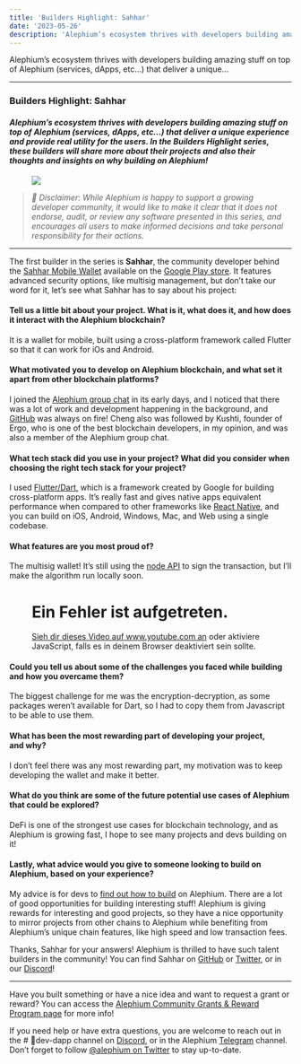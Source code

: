 ```yaml
---
title: 'Builders Highlight: Sahhar'
date: '2023-05-26'
description: 'Alephium’s ecosystem thrives with developers building amazing stuff on top of Alephium (services, dApps, etc…) that deliver a unique…'
---
```


Alephium’s ecosystem thrives with developers building amazing stuff on top of Alephium (services, dApps, etc…) that deliver a unique…

---

### Builders Highlight: Sahhar

#### _Alephium’s ecosystem thrives with developers building amazing stuff on top of Alephium (services, dApps, etc…) that deliver a unique experience and provide real utility for the users. In the Builders Highlight series, these builders will share more about their projects and also their thoughts and insights on why building on Alephium!_

<figure id="dc8e" class="graf graf--figure graf-after--h4">
<img src="https://cdn-images-1.medium.com/max/800/1*G1-MElsZRYdFoSvPmCaqAA.png" class="graf-image" data-image-id="1*G1-MElsZRYdFoSvPmCaqAA.png" data-width="625" data-height="345" data-is-featured="true" />
</figure>

> _🚨_ _Disclaimer: While Alephium is happy to support a growing developer community, it would like to make it clear that it does not endorse, audit, or review any software presented in this series, and encourages all users to make informed decisions and take personal responsibility for their actions._

---

The first builder in the series is **Sahhar**, the community developer behind the <a href="https://github.com/sahharYoucef/alephium_wallet" class="markup--anchor markup--p-anchor" data-href="https://github.com/sahharYoucef/alephium_wallet" rel="noopener" target="_blank">Sahhar Mobile Wallet</a> available on the <a href="https://play.google.com/store/apps/details?id=com.sahhar.sahhar_wallet" class="markup--anchor markup--p-anchor" data-href="https://play.google.com/store/apps/details?id=com.sahhar.sahhar_wallet" rel="noopener" target="_blank">Google Play store</a>. It features advanced security options, like multisig management, but don’t take our word for it, let’s see what Sahhar has to say about his project:

#### Tell us a little bit about your project. What is it, what does it, and how does it interact with the Alephium blockchain?

It is a wallet for mobile, built using a cross-platform framework called Flutter so that it can work for iOs and Android.

#### What motivated you to develop on Alephium blockchain, and what set it apart from other blockchain platforms?

I joined the <a href="https://t.me/alephiumgroup" class="markup--anchor markup--p-anchor" data-href="https://t.me/alephiumgroup" rel="noopener" target="_blank">Alephium group chat</a> in its early days, and I noticed that there was a lot of work and development happening in the background, and <a href="https://github.com/alephium" class="markup--anchor markup--p-anchor" data-href="https://github.com/alephium" rel="noopener" target="_blank">GitHub</a> was always on fire! Cheng also was followed by Kushti, founder of Ergo, who is one of the best blockchain developers, in my opinion, and was also a member of the Alephium group chat.

#### What tech stack did you use in your project? What did you consider when choosing the right tech stack for your project?

I used <a href="https://flutter.dev/" class="markup--anchor markup--p-anchor" data-href="https://flutter.dev/" rel="noopener" target="_blank">Flutter/Dart,</a> which is a framework created by Google for building cross-platform apps. It’s really fast and gives native apps equivalent performance when compared to other frameworks like <a href="https://reactnative.dev/" class="markup--anchor markup--p-anchor" data-href="https://reactnative.dev/" rel="noopener" target="_blank">React Native</a>, and you can build on iOS, Android, Windows, Mac, and Web using a single codebase.

#### What features are you most proud of?

The multisig wallet! It’s still using the <a href="https://docs.alephium.org/dapps/public-services/#node-and-explorer-apis" class="markup--anchor markup--p-anchor" data-href="https://docs.alephium.org/dapps/public-services/#node-and-explorer-apis" rel="noopener" target="_blank">node API</a> to sign the transaction, but I’ll make the algorithm run locally soon.

<figure id="6f0f" class="graf graf--figure graf--iframe graf-after--p">

<h1 id="ein-fehler-ist-aufgetreten." class="message">Ein Fehler ist aufgetreten.</h1>
<a href="https://www.youtube.com/watch?v=uAseUydyddw" target="_blank">Sieh dir dieses Video auf www.youtube.com an</a> oder aktiviere JavaScript, falls es in deinem Browser deaktiviert sein sollte.
</figure>

#### Could you tell us about some of the challenges you faced while building and how you overcame them?

The biggest challenge for me was the encryption-decryption, as some packages weren’t available for Dart, so I had to copy them from Javascript to be able to use them.

#### What has been the most rewarding part of developing your project, and why?

I don’t feel there was any most rewarding part, my motivation was to keep developing the wallet and make it better.

#### What do you think are some of the future potential use cases of Alephium that could be explored?

DeFi is one of the strongest use cases for blockchain technology, and as Alephium is growing fast, I hope to see many projects and devs building on it!

#### Lastly, what advice would you give to someone looking to build on Alephium, based on your experience?

My advice is for devs to <a href="https://docs.alephium.org/dapps/build-dapp-from-scratch" class="markup--anchor markup--p-anchor" data-href="https://docs.alephium.org/dapps/build-dapp-from-scratch" rel="noopener" target="_blank">find out how to build</a> on Alephium. There are a lot of good opportunities for building interesting stuff! Alephium is giving rewards for interesting and good projects, so they have a nice opportunity to mirror projects from other chains to Alephium while benefiting from Alephium’s unique chain features, like high speed and low transaction fees.

Thanks, Sahhar for your answers! Alephium is thrilled to have such talent builders in the community! You can find Sahhar on <a href="https://github.com/sahharYoucef" class="markup--anchor markup--p-anchor" data-href="https://github.com/sahharYoucef" rel="noopener" target="_blank">GitHub</a> or <a href="https://twitter.com/SahharYoucef" class="markup--anchor markup--p-anchor" data-href="https://twitter.com/SahharYoucef" rel="noopener" target="_blank">Twitter</a>, or in our <a href="http://alephium.org/discord" class="markup--anchor markup--p-anchor" data-href="http://alephium.org/discord" rel="noopener" target="_blank">Discord</a>!

---

Have you built something or have a nice idea and want to request a grant or reward? You can access the <a href="https://github.com/alephium/community/blob/master/Grant%26RewardProgram.md" class="markup--anchor markup--p-anchor" data-href="https://github.com/alephium/community/blob/master/Grant%26RewardProgram.md" rel="noopener" target="_blank">Alephium Community Grants &amp; Reward Program page</a> for more info!

If you need help or have extra questions, you are welcome to reach out in the \# 🎨dev-dapp channel on <a href="https://alephium.org/discord/" class="markup--anchor markup--p-anchor" data-href="https://alephium.org/discord/" rel="noopener" target="_blank">Discord</a>, or in the Alephium <a href="https://t.me/alephiumgroup" class="markup--anchor markup--p-anchor" data-href="https://t.me/alephiumgroup" rel="noopener" target="_blank">Telegram</a> channel. Don’t forget to follow <a href="https://twitter.com/alephium" class="markup--anchor markup--p-anchor" data-href="https://twitter.com/alephium" rel="noopener" target="_blank">@alephium on Twitter</a> to stay up-to-date.
